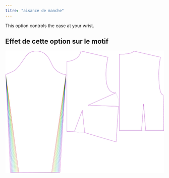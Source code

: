```yaml
---
titre: "aisance de manche"
---
```


This option controls the ease at your wrist.

## Effet de cette option sur le motif

![Cette image montre l'effet de cette option en superposant plusieurs variantes qui ont une valeur différente pour cette option](breanna_cuffease_sample.svg "Effet de cette option sur le modèle")

